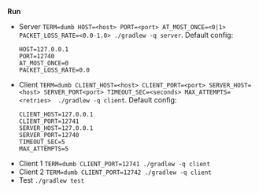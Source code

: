 **Run**
- Server `TERM=dumb HOST=<host> PORT=<port> AT_MOST_ONCE=<0|1> PACKET_LOSS_RATE=<0.0-1.0> ./gradlew -q server`. Default config:
  ```
  HOST=127.0.0.1 
  PORT=12740 
  AT_MOST_ONCE=0
  PACKET_LOSS_RATE=0.0
  ```
- Client `TERM=dumb CLIENT_HOST=<host> CLIENT_PORT=<port> SERVER_HOST=<host> SERVER_PORT<port> TIMEOUT_SEC=<seconds> MAX_ATTEMPTS=<retries>  ./gradlew -q client`. Default config:
  ```
  CLIENT_HOST=127.0.0.1
  CLIENT_PORT=12741
  SERVER_HOST=127.0.0.1
  SERVER_PORT=12740
  TIMEOUT_SEC=5
  MAX_ATTEMPTS=5
  ```
- Client 1 `TERM=dumb CLIENT_PORT=12741 ./gradlew -q client`
- Client 2 `TERM=dumb CLIENT_PORT=12742 ./gradlew -q client`
- Test `./gradlew test`
